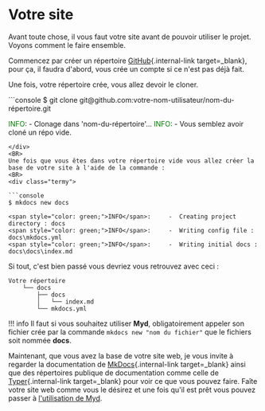 # Votre site

Avant toute chose, il vous faut votre site avant de pouvoir utiliser le projet.
Voyons comment le faire ensemble.

Commencez par créer un répertoire [GitHub](https://github.com/){.internal-link target=_blank}, pour ça, il faudra d'abord, vous crée un compte si ce n'est pas déjà fait.

Une fois, votre répertoire crée, vous allez devoir le cloner.
<BR>

<div class="termy">
```console
$ git clone git@github.com:votre-nom-utilisateur/nom-du-répertoire.git

<span style="color: green;">INFO</span>:     - Clonage dans 'nom-du-répertoire'...
<span style="color: green;">INFO</span>:     - Vous semblez avoir cloné un répo vide.
```
</div>
<BR>
Une fois que vous êtes dans votre répertoire vide vous allez créer la base de votre site à l'aide de la commande :
<BR>
<div class="termy">

```console
$ mkdocs new docs

<span style="color: green;">INFO</span>:     -  Creating project directory : docs
<span style="color: green;">INFO</span>:     -  Writing config file : docs\mkdocs.yml
<span style="color: green;">INFO</span>:     -  Writing initial docs : docs\docs\index.md
```

</div>

Si tout, c'est bien passé vous devriez vous retrouvez avec ceci :

```console
Votre répertoire
    └── docs
        ├── docs
        │   └── index.md
        └── mkdocs.yml
```

!!! info
    Il faut si vous souhaitez utiliser **Myd**, obligatoirement appeler son fichier crée par la commande ```mkdocs new "nom du fichier"``` que le fichiers soit nommée **docs**.

Maintenant, que vous avez la base de votre site web, je vous invite à regarder la documentation de [MkDocs](https://www.mkdocs.org/){.internal-link target=_blank} ainsi que des répertoires publique de documentation comme celle de [Typer](https://github.com/tiangolo/typer){.internal-link target=_blank} pour voir ce que vous pouvez faire. Faîte votre site web comme vous le désirez et une fois qu'il est prêt vous pouvez passer à [l'utilisation de Myd](how-to-use-myd-project.md).